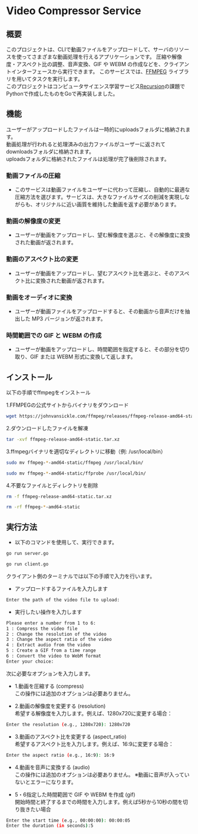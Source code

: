 # Video Compressor Service

## 概要

このプロジェクトは、CLIで動画ファイルをアップロードして、サーバのリソースを使ってさまざまな動画処理を行えるアプリケーションです。
圧縮や解像度・アスペクト比の調整、音声変換、GIF や WEBM の作成などを、クライアントインターフェースから実行できます。
このサービスでは、[FFMPEG](https://ffmpeg.org/about.html) ライブラリを用いてタスクを実行します。<br>
このプロジェクトはコンピュータサイエンス学習サービス[Recursion](https://recursion.example.com)の課題でPythonで作成したものをGoで再実装しました。


## 機能
ユーザーがアップロードしたファイルは一時的にuploadsフォルダに格納されます。<br>
動画処理が行われると処理済みの出力ファイルがユーザーに返されてdownloadsフォルダに格納されます。<br>
uploadsフォルダに格納されたファイルは処理が完了後削除されます。

### 動画ファイルの圧縮
- このサービスは動画ファイルをユーザーに代わって圧縮し、自動的に最適な圧縮方法を選びます。サービスは、大きなファイルサイズの削減を実現しながらも、オリジナルに近い画質を維持した動画を返す必要があります。

### 動画の解像度の変更
- ユーザーが動画をアップロードし、望む解像度を選ぶと、その解像度に変換された動画が返されます。

### 動画のアスペクト比の変更
- ユーザーが動画をアップロードし、望むアスペクト比を選ぶと、そのアスペクト比に変換された動画が返されます。

### 動画をオーディオに変換
- ユーザーが動画ファイルをアップロードすると、その動画から音声だけを抽出した MP3 バージョンが返されます。

### 時間範囲での GIF と WEBM の作成
- ユーザーが動画をアップロードし、時間範囲を指定すると、その部分を切り取り、GIF または WEBM 形式に変換して返します。


## インストール
以下の手順でffmpegをインストール

1.FFMPEGの公式サイトからバイナリをダウンロード
```sh
wget https://johnvansickle.com/ffmpeg/releases/ffmpeg-release-amd64-static.tar.xz
```

2.ダウンロードしたファイルを解凍
```sh
tar -xvf ffmpeg-release-amd64-static.tar.xz
```

3.ffmpegバイナリを適切なディレクトリに移動（例: /usr/local/bin）
```sh
sudo mv ffmpeg-*-amd64-static/ffmpeg /usr/local/bin/
```
```sh
sudo mv ffmpeg-*-amd64-static/ffprobe /usr/local/bin/
```

4.不要なファイルとディレクトリを削除
```sh
rm -f ffmpeg-release-amd64-static.tar.xz
```
```sh
rm -rf ffmpeg-*-amd64-static
```

## 実行方法

- 以下のコマンドを使用して、実行できます。

```sh
go run server.go
```
```sh
go run client.go
```

クライアント側のターミナルでは以下の手順で入力を行います。

- アップロードするファイルを入力します
```sh
Enter the path of the video file to upload:
```

- 実行したい操作を入力します
```sh
Please enter a number from 1 to 6:
1 : Compress the video file
2 : Change the resolution of the video
3 : Change the aspect ratio of the video
4 : Extract audio from the video
5 : Create a GIF from a time range
6 : Convert the video to WebM format
Enter your choice: 
```

次に必要なオプションを入力します。

- 1.動画を圧縮する (compress)  
この操作には追加のオプションは必要ありません。

- 2.動画の解像度を変更する (resolution)  
希望する解像度を入力します。例えば、1280x720に変更する場合：
```sh
Enter the resolution (e.g., 1280x720): 1280x720
```

- 3.動画のアスペクト比を変更する (aspect_ratio)  
希望するアスペクト比を入力します。例えば、16:9に変更する場合：
```sh
Enter the aspect ratio (e.g., 16:9): 16:9
```

- 4.動画を音声に変換する (audio)  
この操作には追加のオプションは必要ありません。
※動画に音声が入っていないとエラーになります。

- 5・6指定した時間範囲で GIF や WEBM を作成 (gif)  
開始時間と終了するまでの時間を入力します。例えば5秒から10秒の間を切り抜きたい場合
```sh
Enter the start time (e.g., 00:00:00): 00:00:05
Enter the duration (in seconds):5
```
